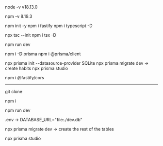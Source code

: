 node -v
v18.13.0

npm -v
8.19.3

npm init -y
npm i fastify
npm i typescript -D

npx tsc --init
npm i tsx -D

npm run dev

npm i -D prisma
npm i @prisma/client

npx prisma init --datasource-provider SQLite
npx prisma migrate dev -> create habits
npx prisma studio

npm i @fastify/cors

__________________________________________________________

git clone

npm i

npm run dev

.env -> DATABASE_URL="file:./dev.db"

npx prisma migrate dev -> create the rest of the tables

npx prisma studio
